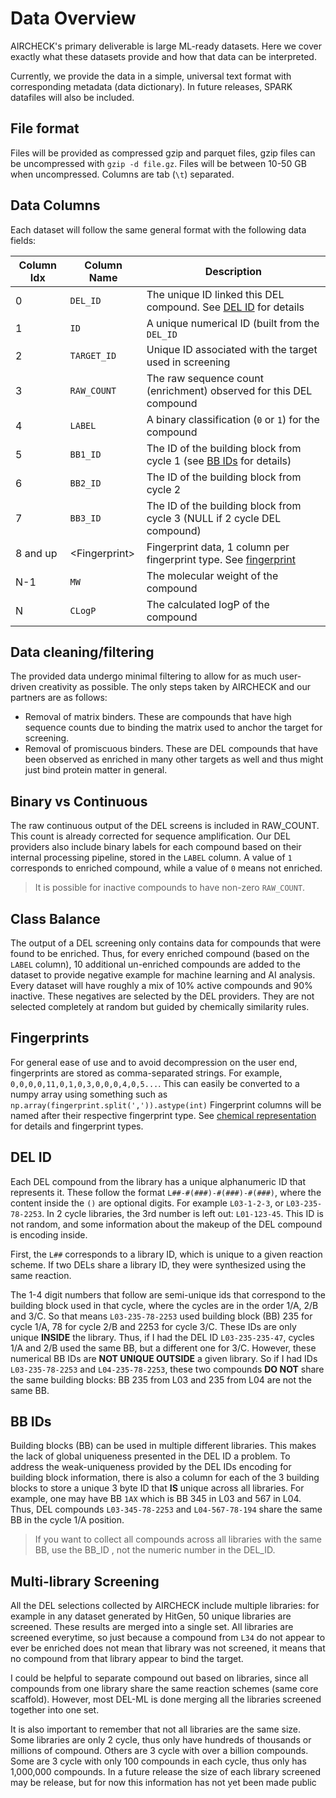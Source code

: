 # Data Overview

AIRCHECK's primary deliverable is large ML-ready datasets. Here we cover exactly what these datasets provide and how that
data can be interpreted.

Currently, we provide the data in a simple, universal text format with corresponding metadata (data dictionary). In future releases, SPARK datafiles will also be included.

## File format

Files will be provided as compressed gzip and parquet files, gzip files can be uncompressed with `gzip -d file.gz`. Files will be between 10-50 GB
when uncompressed. Columns are tab (`\t`) separated.

## Data Columns

Each dataset will follow the same general format with the following data fields:

| Column Idx | Column Name     | Description                                                                       |
| ---------- | --------------- | --------------------------------------------------------------------------------- |
| 0          | `DEL_ID`        | The unique ID linked this DEL compound. See [DEL ID](#del-id) for details         |
| 1          | `ID`            | A unique numerical ID (built from the `DEL_ID`                                    |
| 2          | `TARGET_ID`     | Unique ID associated with the target used in screening                            |
| 3          | `RAW_COUNT`     | The raw sequence count (enrichment) observed for this DEL compound                |
| 4          | `LABEL`         | A binary classification (`0` or `1`) for the compound                             |
| 5          | `BB1_ID`        | The ID of the building block from cycle 1 (see [BB IDs](#bb-ids) for details)     |
| 6          | `BB2_ID`        | The ID of the building block from cycle 2                                         |
| 7          | `BB3_ID`        | The ID of the building block from cycle 3 (NULL if 2 cycle DEL compound)          |
| 8 and up   | \<Fingerprint\> | Fingerprint data, 1 column per fingerprint type. See [fingerprint](#fingerprints) |
| N-1        | `MW`            | The molecular weight of the compound                                              |
| N          | `CLogP`         | The calculated logP of the compound                                               |

## Data cleaning/filtering

The provided data undergo minimal filtering to allow for as much user-driven creativity as possible. The only steps
taken by AIRCHECK and our partners are as follows:

- Removal of matrix binders. These are compounds that have high sequence counts due to binding the matrix used to anchor the target for screening.
- Removal of promiscuous binders. These are DEL compounds that have been observed as enriched in many other targets as well and thus might just bind protein matter in general.

## Binary vs Continuous

The raw continuous output of the DEL screens is included in RAW_COUNT. This count is already corrected for sequence amplification.
Our DEL providers also include binary labels for each compound based on their internal processing pipeline, stored in the `LABEL` column.
A value of `1` corresponds to enriched compound, while a value of `0` means not enriched.

> It is possible for inactive compounds to have non-zero `RAW_COUNT`.

## Class Balance

The output of a DEL screening only contains data for compounds that were found to be enriched. Thus, for every enriched compound (based on the `LABEL` column), 10 additional un-enriched compounds are added
to the dataset to provide negative example for machine learning and AI analysis. Every dataset will have roughly a mix of 10% active compounds and 90% inactive. These negatives are selected by the DEL providers. They are not selected completely at random but guided by chemically similarity rules.

## Fingerprints

For general ease of use and to avoid decompression on the user end, fingerprints are stored as comma-separated strings. For
example, `0,0,0,0,11,0,1,0,3,0,0,0,4,0,5...`. This can easily be converted to a numpy array using something such as `np.array(fingerprint.split(',')).astype(int)` Fingerprint columns will be named after their respective fingerprint type. See
[chemical representation](Chemical-Representation.md) for details and fingerprint types.

## DEL ID

Each DEL compound from the library has a unique alphanumeric ID that represents it. These follow the format `L##-#(###)-#(###)-#(###)`, where
the content inside the `()` are optional digits. For example `L03-1-2-3`, or `L03-235-78-2253`. In 2 cycle libraries, the 3rd number is left out: `L01-123-45`. This ID is not random, and some information about the makeup of the DEL compound is encoding inside.

First, the `L##` corresponds to a library ID, which is unique to a given reaction scheme. If two DELs share a library ID, they were synthesized using the same reaction.

The 1-4 digit numbers that follow are semi-unique ids that correspond to the building block used in that cycle, where the cycles are in the order 1/A, 2/B and 3/C.
So that means `L03-235-78-2253` used building block (BB) 235 for cycle 1/A, 78 for cycle 2/B and 2253 for cycle 3/C. These IDs are only unique **INSIDE** the library. Thus, if I had the DEL ID
`L03-235-235-47`, cycles 1/A and 2/B used the same BB, but a different one for 3/C. However, these numerical BB IDs are **NOT UNIQUE OUTSIDE** a given library. So if I had IDs
`L03-235-78-2253` and `L04-235-78-2253`, these two compounds **DO NOT** share the same building blocks: BB 235 from L03 and 235 from L04 are not the same BB.

## BB IDs

Building blocks (BB) can be used in multiple different libraries. This makes the lack of global uniqueness presented in the DEL ID a problem.
To address the weak-uniqueness provided by the DEL IDs encoding for building block information, there is also a column for each of the 3 building blocks to store a unique
3 byte ID that **IS** unique across all libraries. For example, one may have BB `1AX` which is BB 345 in L03 and 567 in L04. Thus, DEL compounds
`L03-345-78-2253` and `L04-567-78-194` share the same BB in the cycle 1/A position.

> If you want to collect all compounds across all libraries with the same BB, use the BB_ID , not the numeric number in the DEL_ID.

## Multi-library Screening

All the DEL selections collected by AIRCHECK include multiple libraries: for example in any dataset generated by
HitGen, 50 unique libraries are screened. These results are merged into a single set. All libraries are screened everytime,
so just because a compound from `L34` do not appear to ever be enriched does not mean that library was not screened, it
means that no compound from that library appear to bind the target.

I could be helpful to separate compound out based on libraries, since all compounds from one library share the same reaction schemes (same core scaffold).
However, most DEL-ML is done merging all the libraries screened together into one set.

It is also important to remember that not all libraries are the same size. Some libraries are only 2 cycle, thus only have hundreds of thousands or millions of compound. Others are 3 cycle with over a billion compounds.
Some are 3 cycle with only 100 compounds in each cycle, thus only has 1,000,000 compounds. In a future release the size of each library screened may be release, but for now this information has not
yet been made public
